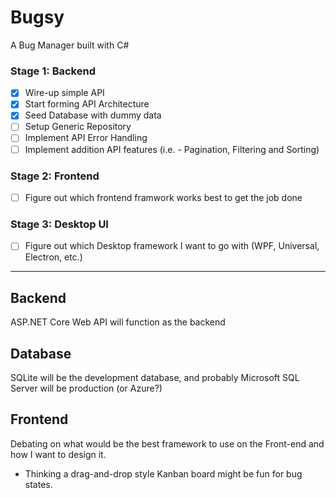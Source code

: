 # Bugsy
A Bug Manager built with C#

### Stage 1: Backend
- [x] Wire-up simple API
- [x] Start forming API Architecture
- [x] Seed Database with dummy data
- [ ] Setup Generic Repository
- [ ] Implement API Error Handling
- [ ] Implement addition API features (i.e. - Pagination, Filtering and Sorting)

### Stage 2: Frontend
- [ ] Figure out which frontend framwork works best to get the job done

### Stage 3: Desktop UI
- [ ] Figure out which Desktop framework I want to go with (WPF, Universal, Electron, etc.)


---

## Backend
ASP.NET Core Web API will function as the backend

## Database
SQLite will be the development database, and probably Microsoft SQL Server will be production (or Azure?)

## Frontend
Debating on what would be the best framework to use on the Front-end and how I want to design it.
- Thinking a drag-and-drop style Kanban board might be fun for bug states.
